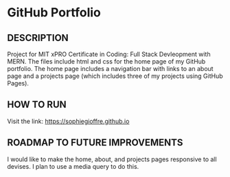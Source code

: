 # GitHub Portfolio 

## DESCRIPTION
Project for MIT xPRO Certificate in Coding: Full Stack Devleopment with MERN. The files include html and css for the home page of my GitHub portfolio. The home page includes a navigation bar with links to an about page and a projects page (which includes three of my projects using GitHub Pages).

## HOW TO RUN
Visit the link: https://sophiegioffre.github.io

## ROADMAP TO FUTURE IMPROVEMENTS
I would like to make the home, about, and projects pages responsive to all devises. I plan to use a media query to do this.


